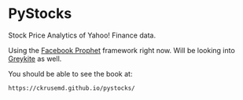 # PyStocks

Stock Price Analytics of Yahoo! Finance data.


Using the [Facebook Prophet](https://facebook.github.io/prophet/) framework right now. Will be looking into [Greykite](https://github.com/linkedin/greykite) as well.

You should be able to see the book at:

```
https://ckrusemd.github.io/pystocks/
```